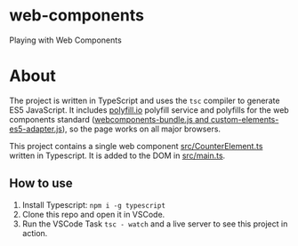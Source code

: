 # web-components
Playing with Web Components

# About
The project is written in TypeScript and uses the `tsc` compiler to generate ES5 JavaScript. It includes [polyfill.io](https://polyfill.io) polyfill service and polyfills for the web components standard ([webcomponents-bundle.js and custom-elements-es5-adapter.js](https://github.com/WebComponents/webcomponentsjs)), so the page works on all major browsers.

This project contains a single web component [src/CounterElement.ts](CounterElement.ts) written in Typescript. It is added to the DOM in [src/main.ts](main.ts).


## How to use
1. Install Typescript: `npm i -g typescript`
2. Clone this repo and open it in VSCode.
3. Run the VSCode Task `tsc - watch` and a live server to see this project in action.